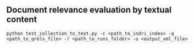 ## Document relevance evaluation by textual content

    python test_collection_to_text.py -c <path_to_indri_index> -q <path_to_qrels_file> -r <path_to_runs_folder> -o <output_xml_file>
